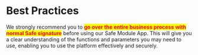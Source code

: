 # Best Practices

We strongly recommend you to <mark style="color:red;">**go over the entire business process with normal Safe signature**</mark> before using our Safe Module App. This will give you a clear understanding of the functions and parameters you may need to use, enabling you to use the platform effectively and securely.
